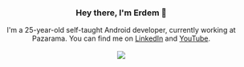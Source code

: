 <h3 align="center">Hey there, I'm Erdem 👋</h3>
<p align="center">
    I'm a 25-year-old self-taught Android developer, currently working at Pazarama. You can find me on <a href="https://www.linkedin.com/in/erdemkalyoncu" target="_blank">LinkedIn</a> and <a href="https://youtube.com/c/ErdemKalyoncu" target="_blank">YouTube</a>.
  <br/><br/>
  <a href="https://skillicons.dev">
    <img src="https://skillicons.dev/icons?i=androidstudio,kotlin,flutter,dart,figma,firebase" />
  </a>
</p>
